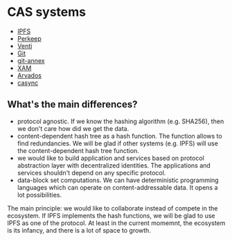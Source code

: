 # CAS systems

- [IPFS](https://en.wikipedia.org/wiki/InterPlanetary_File_System)
- [Perkeep](https://en.wikipedia.org/wiki/Perkeep)
- [Venti](https://en.wikipedia.org/wiki/Venti)
- [Git](https://en.wikipedia.org/wiki/Git#Implementations)
- [git-annex](https://en.wikipedia.org/wiki/Git-annex)
- [XAM](https://en.wikipedia.org/wiki/XAM)
- [Arvados](https://arvados.org/)
- [casync](https://en.wikipedia.org/wiki/Casync)

## What's the main differences?

- protocol agnostic. If we know the hashing algorithm (e.g. SHA256), then we don't care how did we get the data.
- content-dependent hash tree as a hash function. The function allows to find redundancies. We will be glad if other systems (e.g. IPFS) will use the content-dependent hash tree function.
- we would like to build application and services based on protocol abstraction layer with decentralized identities. The applications and services shouldn't depend on any specific protocol.
- data-block set computations. We can have deterministic programming languages which can operate on content-addressable data. It opens a lot possibilities.

The main principle: we would like to collaborate instead of compete in the ecosystem. If IPFS implements the hash functions, we will be glad to use IPFS as one of the protocol. 
At least in the current momemnt, the ecosystem is its infancy, and there is a lot of space to growth.

